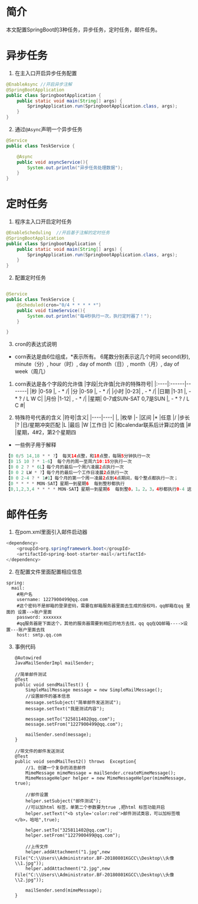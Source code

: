 # 简介
本文配置SpringBoot的3种任务，异步任务，定时任务，邮件任务。

# 异步任务
1. 在主入口开启异步任务配置
```java
@EnableAsync //开启异步注解
@SpringBootApplication
public class SpringbootApplication {
	public static void main(String[] args) {
		SpringApplication.run(SpringbootApplication.class, args);
	}
}
```

2. 通过`@Async`声明一个异步任务
```java
@Service
public class TeskService {

    @Async
    public void asyncService(){
        System.out.println("异步任务处理数据");
    }
}
```

# 定时任务
1. 程序主入口开启定时任务
```java
@EnableScheduling  //开启基于注解的定时任务
@SpringBootApplication
public class SpringbootApplication {
	public static void main(String[] args) {
		SpringApplication.run(SpringbootApplication.class, args);
	}
}
```

2. 配置定时任务
```java

@Service
public class TeskService {
    @Scheduled(cron="0/4 * * * * *")
    public void timeService(){
        System.out.println("每4秒执行一次，执行定时器了！");
    }

}
```
3. cron的表达式说明
* corn表达是由6位组成，*表示所有。
6尾数分别表示这几个时间
second(秒), minute（分）, hour（时）, day of month（日）, month（月）, day of week（周几）

1. corn表达是各个字段的允许值
|字段|允许值|允许的特殊符号|
|:----|:------|-------|
|秒 |0-59 |, - * /|
|分 |0-59 |, - * /|
|小时 |0-23| , - * /|
|日期 |1-31 |, - * ? / L W C|
|月份 |1-12| , - * /|
|星期| 0-7或SUN-SAT 0,7是SUN |, - * ? / L C #|

2. 特殊符号代表的含义
|符号|含义|
|----|----|
|, |枚举
|- |区间
|* |任意
|/ |步长
|? |日/星期冲突匹配
|L |最后
|W |工作日
|C |和calendar联系后计算过的值
|# |星期，4#2，第2个星期四

* 一些例子用于解释
```java
【0 0/5 14,18 * * ?】 每天14点整，和18点整，每隔5分钟执行一次
【0 15 10 ? * 1-6】 每个月的周一至周六10:15分执行一次
【0 0 2 ? * 6L】每个月的最后一个周六凌晨2点执行一次
【0 0 2 LW * ?】每个月的最后一个工作日凌晨2点执行一次
【0 0 2-4 ? * 1#1】每个月的第一个周一凌晨2点到4点期间，每个整点都执行一次；
【0 * * * * MON-SAT】星期一到星期6  每到整秒都执行
【0,1,2,3,4 * * * * MON-SAT】星期一到星期6  每到整0，1，2，3，4秒都执行0-4 这个同理
```

# 邮件任务
1. 在pom.xml里面引入邮件启动器
```java
<dependency>
    <groupId>org.springframework.boot</groupId>
    <artifactId>spring-boot-starter-mail</artifactId>
</dependency>
```

2. 在配置文件里面配置相应信息
```
spring:
  mail:
    #用户名
    username: 1227900499@qq.com
    #这个密码不是邮箱的登录密码，需要在邮箱服务器里面去生成的授权吗，qq邮箱在qq 里面的 设置-->账户里面
    password: xxxxxxx
    #qq服务器是下面这个，其他的服务器需要到相应的地方去找，qq qq在QQ邮箱---->设置---账户里面去找
    host: smtp.qq.com

```

3. 事例代码
    ```
    @Autowired
    JavaMailSenderImpl mailSender;

    //简单邮件测试
    @Test
    public void sendMailTest() {
        SimpleMailMessage message = new SimpleMailMessage();
        //设置邮件的基本信息
        message.setSubject("简单邮件发送测试");
        message.setText("我是测试内容");

        message.setTo("325811402@qq.com");
        message.setFrom("1227900499@qq.com");

        mailSender.send(message);
    }

    //带文件的邮件发送测试
    @Test
    public void sendMailTest2() throws  Exception{
        //1、创建一个复杂的消息邮件
        MimeMessage mimeMessage = mailSender.createMimeMessage();
        MimeMessageHelper helper = new MimeMessageHelper(mimeMessage, true);

        //邮件设置
        helper.setSubject("邮件测试");
        //可以加html 标签，单第二个参数要为true ,把html 标签功能开启
        helper.setText("<b style='color:red'>邮件测试类容，可以加标签哦</b>，哈哈",true);

        helper.setTo("325811402@qq.com");
        helper.setFrom("1227900499@qq.com");

        //上传文件
        helper.addAttachment("1.jpg",new File("C:\\Users\\Administrator.BF-20180801KGCC\\Desktop\\头像\\1.jpg"));
        helper.addAttachment("2.jpg",new File("C:\\Users\\Administrator.BF-20180801KGCC\\Desktop\\头像\\2.jpg"));

        mailSender.send(mimeMessage);
    }
```